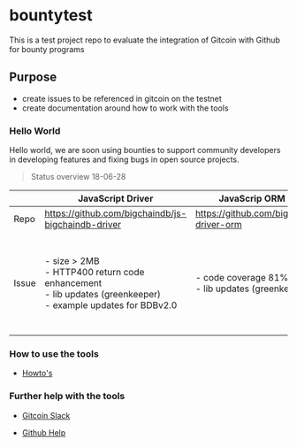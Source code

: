 # bountytest
This is a test project repo to evaluate the integration of Gitcoin with Github for bounty programs

## Purpose
- create issues to be referenced in gitcoin on the testnet
- create documentation around how to work with the tools

### Hello World
Hello world, we are soon using bounties to support community developers in developing features and fixing bugs in open source projects.

> Status overview 18-06-28

|       	| JavaScript Driver                                                                                                                	| JavaScrip ORM Driver                                        	| Java Driver                                                                                                                                           	| Python Driver                                                              	|
|-------	|----------------------------------------------------------------------------------------------------------------------------------	|-------------------------------------------------------------	|-------------------------------------------------------------------------------------------------------------------------------------------------------	|----------------------------------------------------------------------------	|
| Repo  	| https://github.com/bigchaindb/js-bigchaindb-driver                                                                               	| https://github.com/bigchaindb/js-driver-orm          	| https://github.com/authenteq/java-bigchaindb-driver                                                                                                   	| https://github.com/bigchaindb/bigchaindb-driver                            	|
| Issue 	| - size > 2MB <br/> - HTTP400 return code enhancement <br/> - lib updates (greenkeeper) <br/> - example updates for BDBv2.0 <br/> 	| - code coverage 81% <br/> - lib updates (greenkeeper) <br/> 	| - fork authenteq java repo under bigchain <br/> - include Android <br/> - measure and increase code coverage > 95% <br/> - some failed tests <br/> - some nice-to-have enhancements <br/> - some broken build (travis) <br/>  	| - current implementation too complex <br/> - no spec or BEP for ORM <br/>  	|

### How to use the tools
- [Howto's](howto/howto.md)

### Further help with the tools 
- [Gitcoin Slack](https://gitcoin.co/slack)

- [Github Help](https://help.github.com/)

